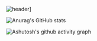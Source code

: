<!-- 实验室banner -->
![header](https://capsule-render.vercel.app/api?type=venom&height=300&color=gradient&text=云汇安全实验室&fontColor=003366)]
<!-- 用户评级 -->
![Anurag's GitHub stats](https://github-readme-stats.vercel.app/api?username=ir-st)
<!-- 访客统计 -->
<!-- ![visitors](https://visitor-badge.glitch.me/badge?page_id=page.id&left_color=blue&right_color=red) -->
<!-- 活动统计 -->
![Ashutosh's github activity graph](https://github-readme-activity-graph.vercel.app/graph?username=ir-st&theme=react)


